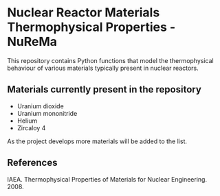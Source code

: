 # Nuclear Reactor Materials Thermophysical Properties - NuReMa

This repository contains Python functions that model the thermophysical behaviour of various materials typically present in nuclear reactors.

## Materials currently present in the repository

* Uranium dioxide
* Uranium mononitride
* Helium
* Zircaloy 4

As the project develops more materials will be added to the list.

## References

IAEA. Thermophysical Properties of Materials for Nuclear Engineering. 2008.
